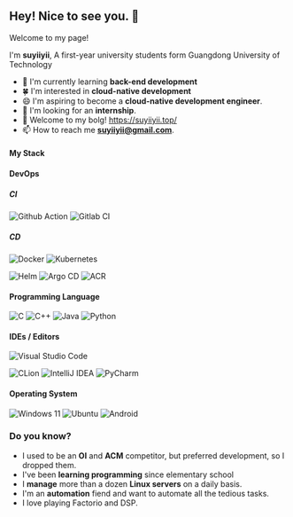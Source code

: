 ## Hey! Nice to see you. 👋
Welcome to my page! 

I'm **suyiiyii**, A first-year university students form Guangdong University of Technology

- 🌱 I'm currently learning **back-end development**
- 🍀 I'm interested in **cloud-native development**
- 😄 I'm aspiring to become a **cloud-native development engineer**.
- 🤔 I'm looking for an **internship**.
- 📓 Welcome to my bolg! https://suyiiyii.top/
- 📫 How to reach me **suyiiyii@gmail.com**.

#### My Stack
#### DevOps
##### CI
![Github Action](https://img.shields.io/badge/github_actions-24292f?style=for-the-badge&logo=githubactions)
![Gitlab CI](https://img.shields.io/badge/gitlab_CI-24292f?style=for-the-badge&logo=gitlab)

##### CD
![Docker](https://img.shields.io/badge/Docker-2395EB?style=for-the-badge&logo=docker&logoColor=white)
![Kubernetes](https://img.shields.io/badge/kubernetes-326ce5?style=for-the-badge&logo=kubernetes&logoColor=white)

![Helm](https://img.shields.io/badge/Helm-24292f?style=for-the-badge&logo=helm)
![Argo CD](https://img.shields.io/badge/Argo_CD-24292f?style=for-the-badge&logo=argo)
![ACR](https://img.shields.io/badge/ACR-24292f?style=for-the-badge&logo=alibabacloud)

#### Programming Language

![C](https://img.shields.io/badge/c-%2300599C.svg?style=for-the-badge&logo=c&logoColor=white)
![C++](https://img.shields.io/badge/c++-%2300599C.svg?style=for-the-badge&logo=c%2B%2B&logoColor=white)
![Java](https://img.shields.io/badge/java-%23ED8B00.svg?style=for-the-badge&logo=openjdk&logoColor=white)
![Python](https://img.shields.io/badge/python-3670A0?style=for-the-badge&logo=python&logoColor=ffdd54)

#### IDEs / Editors

![Visual Studio Code](https://img.shields.io/badge/Visual%20Studio%20Code-0078d7.svg?style=for-the-badge&logo=visual-studio-code&logoColor=white)

![CLion](https://img.shields.io/badge/CLion-black?style=for-the-badge&logo=clion&logoColor=white)
![IntelliJ IDEA](https://img.shields.io/badge/IntelliJIDEA-000000.svg?style=for-the-badge&logo=intellij-idea&logoColor=white)
![PyCharm](https://img.shields.io/badge/pycharm-143?style=for-the-badge&logo=pycharm&logoColor=white&color=black&labelColor=black)

#### Operating System

![Windows 11](https://img.shields.io/badge/Windows%2011-%230079d5.svg?style=for-the-badge&logo=Windows%2011&logoColor=white)
![Ubuntu](https://img.shields.io/badge/Ubuntu-E95420?style=for-the-badge&logo=ubuntu&logoColor=white)
![Android](https://img.shields.io/badge/Android-3DDC84?style=for-the-badge&logo=android&logoColor=white)


### Do you know?

- I used to be an **OI** and **ACM** competitor, but preferred development, so I dropped them.
- I've been **learning programming** since elementary school
- I **manage** more than a dozen **Linux servers** on a daily basis.
- I'm an **automation** fiend and want to automate all the tedious tasks.
- I love playing Factorio and DSP.

<!--
**suyiiyii/suyiiyii** is a ✨ _special_ ✨ repository because its `README.md` (this file) appears on your GitHub profile.

Here are some ideas to get you started:

- 🔭 I’m currently working on ...
- 🌱 I’m currently learning ...
- 👯 I’m looking to collaborate on ...
- 🤔 I’m looking for help with ...
- 💬 Ask me about ...
- 📫 How to reach me: ...
- 😄 Pronouns: ...
- ⚡ Fun fact: ...
  -->
